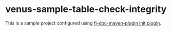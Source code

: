 # venus-sample-table-check-integrity

This is a sample project configured using [fj-doc-maven-plugin init plugin](https://venusdocs.fugerit.org/guide/#maven-plugin-goal-init).

